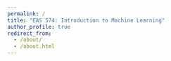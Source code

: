 ```yaml
---
permalink: /
title: "EAS 574: Introduction to Machine Learning"
author_profile: true
redirect_from: 
  - /about/
  - /about.html
---
```


